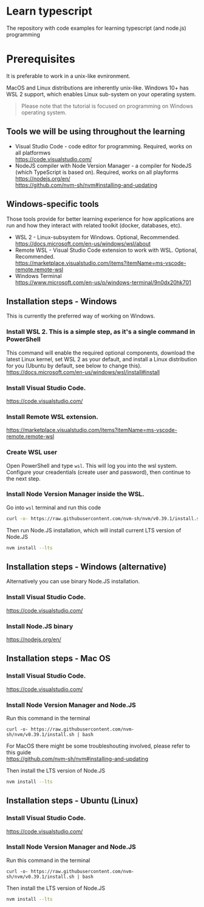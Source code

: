 # Learn typescript

The repository with code examples for learning typescript (and node.js) programming

# Prerequisites

It is preferable to work in a unix-like evnironment. 

MacOS and Linux distributions are inherently unix-like. Windows 10+ has WSL 2 support, which enables Linux sub-system on your operating system.

> Please note that the tutorial is focused on programming on Windows operating system.

## Tools we will be using throughout the learning

* Visual Studio Code - code editor for programming. Required, works on all platformws <br> https://code.visualstudio.com/
* NodeJS compiler with Node Version Manager - a compiler for NodeJS (which TypeScript is based on). Required, works on all playforms <br> 
https://nodejs.org/en/ <br> 
https://github.com/nvm-sh/nvm#installing-and-updating

## Windows-specific tools

Those tools provide for better learning experience for how applications are run and how they interact with related toolkit (docker, databases, etc).

* WSL 2 - Linux-subsystem for Windows. Optional, Recommended. <br> https://docs.microsoft.com/en-us/windows/wsl/about
* Remote WSL - Visual Studio Code extension to work with WSL. Optional, Recommended. <br> https://marketplace.visualstudio.com/items?itemName=ms-vscode-remote.remote-wsl
* Windows Terminal <br> https://www.microsoft.com/en-us/p/windows-terminal/9n0dx20hk701

## Installation steps - Windows

This is currently the preferred way of working on Windows.

### Install WSL 2. This is a simple step, as it's a single command in PowerShell
This command will enable the required optional components, download the latest Linux kernel, set WSL 2 as your default, and install a Linux distribution for you (Ubuntu by default, see below to change this).<br>
https://docs.microsoft.com/en-us/windows/wsl/install#install

### Install Visual Studio Code. 
https://code.visualstudio.com/

### Install Remote WSL extension. 
https://marketplace.visualstudio.com/items?itemName=ms-vscode-remote.remote-wsl

### Create WSL user
Open PowerShell and type ```wsl```. This will log you into the wsl system. Configure your creadentials (create user and password), then continue to the next step.

### Install Node Version Manager inside the WSL.
Go into ```wsl``` terminal and run this code
```bash
curl -o- https://raw.githubusercontent.com/nvm-sh/nvm/v0.39.1/install.sh | bash
```
Then run Node.JS installation, which will install current LTS version of Node.JS
```bash
nvm install --lts
```

## Installation steps - Windows (alternative)

Alternatively you can use binary Node.JS installation. 

### Install Visual Studio Code. 
https://code.visualstudio.com/

### Install Node.JS binary
https://nodejs.org/en/


## Installation steps - Mac OS

### Install Visual Studio Code. 
https://code.visualstudio.com/

### Install Node Version Manager and Node.JS
Run this command in the terminal
```shell
curl -o- https://raw.githubusercontent.com/nvm-sh/nvm/v0.39.1/install.sh | bash
```
For MacOS there might be some troubleshouting involved, please refer to this guide<br>
https://github.com/nvm-sh/nvm#installing-and-updating

Then install the LTS version of Node.JS
```bash
nvm install --lts
```

## Installation steps - Ubuntu (Linux)

### Install Visual Studio Code. 
https://code.visualstudio.com/

### Install Node Version Manager and Node.JS
Run this command in the terminal
```shell
curl -o- https://raw.githubusercontent.com/nvm-sh/nvm/v0.39.1/install.sh | bash
```

Then install the LTS version of Node.JS
```bash
nvm install --lts
```
